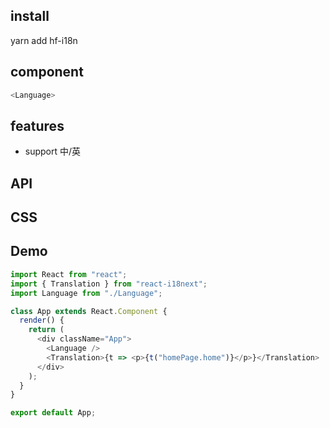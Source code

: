 ## install

yarn add hf-i18n

## component

```javascript
<Language>
```

## features

- support 中/英

## API

## CSS

## Demo

```javascript
import React from "react";
import { Translation } from "react-i18next";
import Language from "./Language";

class App extends React.Component {
  render() {
    return (
      <div className="App">
        <Language />
        <Translation>{t => <p>{t("homePage.home")}</p>}</Translation>
      </div>
    );
  }
}

export default App;
```
